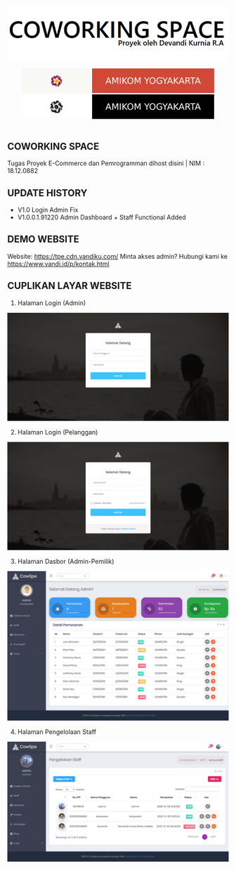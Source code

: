 <p align="center">
  <a href="https://vandi.id">
    <img src="https://raw.githubusercontent.com/devandikurniarestuandika/icon/master/logo.png?raw=true" />
  </a>
</p>
<p align="center">
  <a href="http://amikom.ac.id/"><img src="https://raw.githubusercontent.com/devandikurniarestuandika/icon/master/perpuslite/amikomstyle.svg"></a><a href="http://amikom.ac.id/"><img src="https://raw.githubusercontent.com/devandikurniarestuandika/icon/master/perpuslite/amikomblack.svg"></a>
  <br>
  <br>
</p>

## COWORKING SPACE

Tugas Proyek E-Commerce dan Pemrogramman dihost disini | NIM : 18.12.0882

## UPDATE HISTORY

- V1.0 Login Admin Fix
- V1.0.0.1.91220 Admin Dashboard + Staff Functional Added

## DEMO WEBSITE

Website: https://tpe.cdn.vandiku.com/
Minta akses admin?
Hubungi kami ke https://www.vandi.id/p/kontak.html

## CUPLIKAN LAYAR WEBSITE

1. Halaman Login (Admin)
<img src="https://raw.githubusercontent.com/devandikurniarestuandika/coworking/main/Screenshot/login.png" width="600"/>
</a>

2. Halaman Login (Pelanggan)
<img src="https://raw.githubusercontent.com/devandikurniarestuandika/coworking/main/Screenshot/login-pelanggan.png" width="600"/>
</a>

3. Halaman Dasbor (Admin-Pemilik)
<img src="https://raw.githubusercontent.com/devandikurniarestuandika/coworking/main/Screenshot/dash-admin.png" width="600"/>
</a>

4. Halaman Pengelolaan Staff
<img src="https://raw.githubusercontent.com/devandikurniarestuandika/coworking/main/Screenshot/dash-staff.png" width="600"/>
</a>

